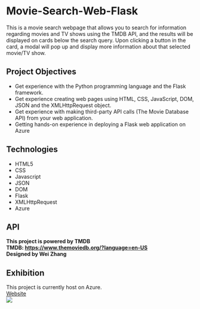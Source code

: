 # Movie-Search-Web-Flask
This is a movie search webpage that allows you to search for information regarding movies and TV shows using the TMDB API, and the results will be displayed on cards below the search query. Upon clicking a button in the card, a modal will pop up and display more information about that selected movie/TV show. 


## Project Objectives
* Get experience with the Python programming language and the Flask framework.
* Get experience creating web pages using HTML, CSS, JavaScript, DOM, JSON and the
XMLHttpRequest object.
* Get experience with making third-party API calls (The Movie Database API) from your web
application.
* Getting hands-on experience in deploying a Flask web application on Azure


## Technologies
* HTML5
* CSS
* Javascript
* JSON
* DOM
* Flask
* XMLHttpRequest
* Azure


## API
<strong>This project is powered by TMDB</strong><br>
<strong>TMDB: https://www.themoviedb.org/?language=en-US</strong> <br>
<strong>Designed by Wei Zhang</strong>

## Exhibition
This project is currently host on Azure.<br>
<a href="http://zww-flask-app.azurewebsites.net/">Website</a> <br>
<img src="https://drive.google.com/uc?export=view&id=1Z7YkglApO2vgwEuqUMrHrxnLbane9MEW" /> 
